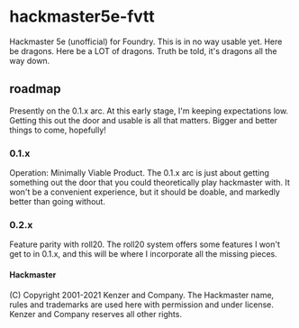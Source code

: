 # hackmaster5e-fvtt

Hackmaster 5e (unofficial) for Foundry. This is in no way usable yet. Here be dragons. Here be a LOT of dragons. Truth be told, it's dragons all the way down.

## roadmap
Presently on the 0.1.x arc. At this early stage, I'm keeping expectations low. Getting this out the door and usable is all that matters. Bigger and better things to come, hopefully!
### 0.1.x
Operation: Minimally Viable Product.
The 0.1.x arc is just about getting something out the door that you could theoretically play hackmaster with. It won't be a convenient experience, but it should be doable, and markedly better than going without.

### 0.2.x
Feature parity with roll20.
The roll20 system offers some features I won't get to in 0.1.x, and this will be where I incorporate all the missing pieces.

#### Hackmaster
(C) Copyright 2001-2021 Kenzer and Company.  The Hackmaster name, rules and trademarks are used here with permission and under license.  Kenzer and Company reserves all other rights.
